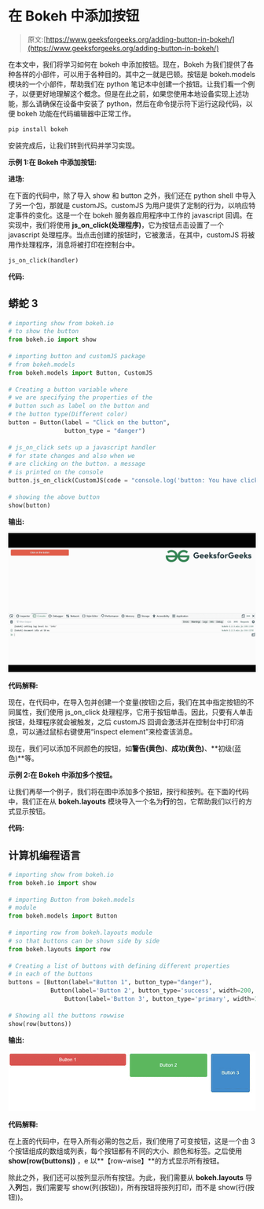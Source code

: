 # 在 Bokeh 中添加按钮

> 原文:[https://www.geeksforgeeks.org/adding-button-in-bokeh/](https://www.geeksforgeeks.org/adding-button-in-bokeh/)

在本文中，我们将学习如何在 bokeh 中添加按钮。现在，Bokeh 为我们提供了各种各样的小部件，可以用于各种目的。其中之一就是巴顿。按钮是 bokeh.models 模块的一个小部件，帮助我们在 python 笔记本中创建一个按钮。让我们看一个例子，以便更好地理解这个概念。但是在此之前，如果您使用本地设备实现上述功能，那么请确保在设备中安装了 python，然后在命令提示符下运行这段代码，以便 bokeh 功能在代码编辑器中正常工作。

```py
pip install bokeh
```

安装完成后，让我们转到代码并学习实现。

**示例 1:在 Bokeh 中添加按钮:**

**进场:**

在下面的代码中，除了导入 show 和 button 之外，我们还在 python shell 中导入了另一个包，那就是 customJS。customJS 为用户提供了定制的行为，以响应特定事件的变化。这是一个在 bokeh 服务器应用程序中工作的 javascript 回调。在实现中，我们将使用 **js_on_click(处理程序)**，它为按钮点击设置了一个 javascript 处理程序。当点击创建的按钮时，它被激活，在其中，customJS 将被用作处理程序，消息将被打印在控制台中。

```py
js_on_click(handler)
```

**代码:**

## 蟒蛇 3

```py
# importing show from bokeh.io
# to show the button
from bokeh.io import show

# importing button and customJS package
# from bokeh.models
from bokeh.models import Button, CustomJS

# Creating a button variable where
# we are specifying the properties of the
# button such as label on the button and
# the button type(Different color)
button = Button(label = "Click on the button",
                button_type = "danger")

# js_on_click sets up a javascript handler
# for state changes and also when we 
# are clicking on the button. a message
# is printed on the console
button.js_on_click(CustomJS(code = "console.log('button: You have clicked on the button!')"))

# showing the above button
show(button)
```

**输出:**

![](img/becb1d6ffa4168dd0dd6fcfe24555559.png)

**代码解释:**

现在，在代码中，在导入包并创建一个变量(按钮)之后，我们在其中指定按钮的不同属性，我们使用 js_on_click 处理程序，它用于按钮单击。因此，只要有人单击按钮，处理程序就会被触发，之后 customJS 回调会激活并在控制台中打印消息，可以通过鼠标右键使用“inspect element”来检查该消息。

现在，我们可以添加不同颜色的按钮，如**警告(黄色)**、**成功(黄色)**、**初级(蓝色)**等。

**示例 2:在 Bokeh 中添加多个按钮。**

让我们再举一个例子，我们将在图中添加多个按钮，按行和按列。在下面的代码中，我们正在从 **bokeh.layouts** 模块导入一个名为**行**的包，它帮助我们以行的方式显示按钮。

**代码:**

## 计算机编程语言

```py
# importing show from bokeh.io
from bokeh.io import show

# importing Button from bokeh.models
# module
from bokeh.models import Button

# importing row from bokeh.layouts module
# so that buttons can be shown side by side
from bokeh.layouts import row

# Creating a list of buttons with defining different properties
# in each of the buttons
buttons = [Button(label="Button 1", button_type="danger"),
            Button(label='Button 2', button_type='success', width=200, height=60),
                Button(label='Button 3', button_type='primary', width=100, height=100)]

# Showing all the buttons rowwise
show(row(buttons))
```

**输出:**

![](img/fff8753ec2bcb7dec6350773f57929a4.png)

**代码解释:**

在上面的代码中，在导入所有必需的包之后，我们使用了可变按钮，这是一个由 3 个按钮组成的数组或列表，每个按钮都有不同的大小、颜色和标签。之后使用 **show(row(buttons))** ，e 以**【row-wise】**的方式显示所有按钮。

除此之外，我们还可以按列显示所有按钮。为此，我们需要从 **bokeh.layouts** 导入**列**包，我们需要写 show(列(按钮))，所有按钮将按列打印，而不是 show(行(按钮))。